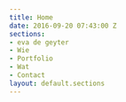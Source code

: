 ```yaml
---
title: Home
date: 2016-09-20 07:43:00 Z
sections:
- eva de geyter
- Wie
- Portfolio
- Wat
- Contact
layout: default.sections
---
```


